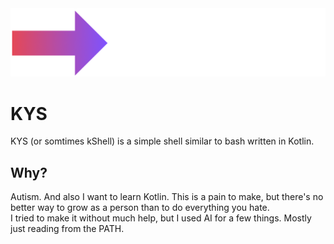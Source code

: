 <picture>
  <source media="(prefers-color-scheme: dark)" srcset="https://github.com/TexanDoomGuy/kShell/blob/main/readmeFiles/KYS2Dark.png?raw=true">
  <source media="(prefers-color-scheme: light)" srcset="https://github.com/TexanDoomGuy/kShell/blob/main/readmeFiles/KYS2.png?raw=true">
  <img alt="KYS Logo" src="https://github.com/TexanDoomGuy/kShell/blob/main/readmeFiles/KYS2Dark.png?raw=true">
</picture>


# KYS
KYS (or somtimes kShell) is a simple shell similar to bash written in Kotlin.

## Why?
Autism. And also I want to learn Kotlin.
This is a pain to make, but there's no better way to grow as a person than to do everything you hate.
<br>
I tried to make it without much help, but I used AI for a few things. Mostly just reading from the PATH.
